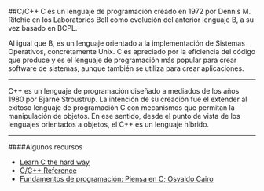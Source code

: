 ##C/C++
C es un lenguaje de programación creado en 1972 por Dennis M. Ritchie en los Laboratorios Bell como evolución del anterior lenguaje B, a su vez basado en BCPL.

Al igual que B, es un lenguaje orientado a la implementación de Sistemas Operativos, concretamente Unix. C es apreciado por la eficiencia del código que produce y es el lenguaje de programación más popular para crear software de sistemas, aunque también se utiliza para crear aplicaciones.

------
C++ es un lenguaje de programación diseñado a mediados de los años 1980 por Bjarne Stroustrup. La intención de su creación fue el extender al exitoso lenguaje de programación C con mecanismos que permitan la manipulación de objetos. En ese sentido, desde el punto de vista de los lenguajes orientados a objetos, el C++ es un lenguaje híbrido.

------

####Algunos recursos
* [Learn C the hard way](http://c.learncodethehardway.org/)
* [C/C++ Reference](http://en.cppreference.com/w/)
* [Fundamentos de programación: Piensa en C; Osvaldo Cairo](http://www.casadellibro.com/libro-fundamentos-de-programacion-piensa-en-c/9789702608103/1103920)
